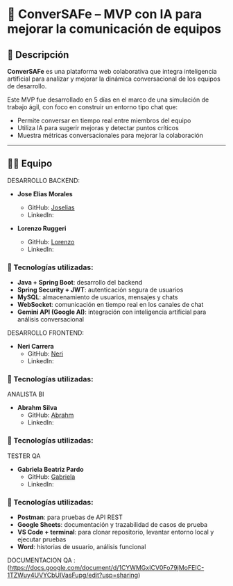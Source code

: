 # 💬 ConverSAFe – MVP con IA para mejorar la comunicación de equipos

## 🧠 Descripción

**ConverSAFe** es una plataforma web colaborativa que integra inteligencia artificial para analizar y mejorar la dinámica conversacional de los equipos de desarrollo.

Este MVP fue desarrollado en 5 días en el marco de una simulación de trabajo ágil, con foco en construir un entorno tipo chat que:
- Permite conversar en tiempo real entre miembros del equipo
- Utiliza IA para sugerir mejoras y detectar puntos críticos
- Muestra métricas conversacionales para mejorar la colaboración

---

## 🐱‍👤 Equipo

DESARROLLO BACKEND:
 - **Jose Elias Morales**
      - GitHub: [Joselias](https://github.com/JoseEliasMorales)
      - LinkedIn: []()


 - **Lorenzo Ruggeri**
      - GitHub: [Lorenzo](https://github.com/lorenzoR22)
      - LinkedIn: [](https://www.linkedin.com/in/lorenzo22/)
  
 ### 🔧 Tecnologías utilizadas:

- **Java + Spring Boot**: desarrollo del backend
- **Spring Security + JWT**: autenticación segura de usuarios
- **MySQL**: almacenamiento de usuarios, mensajes y chats
- **WebSocket**: comunicación en tiempo real en los canales de chat
- **Gemini API (Google AI)**: integración con inteligencia artificial para análisis conversacional

DESARROLLO FRONTEND:
 - **Neri Carrera**
      - GitHub: [Neri](https://github.com/nericarrera)
      - LinkedIn: [](https://www.linkedin.com/in/nericarrera/)

 ### 🔧 Tecnologías utilizadas:


ANALISTA BI
 - **Abrahm Silva**
      - GitHub: [Abrahm](https://github.com/urobukis)
      - LinkedIn: []()

### 🔧 Tecnologías utilizadas:


TESTER QA
 - **Gabriela Beatriz Pardo**
      - GitHub: [Gabriela](https://github.com/GBPardoGabrielaBeatriz)
      - LinkedIn: [](https://www.linkedin.com/in/gabriela-beatriz-pardo/)


 ### 🔧 Tecnologías utilizadas:

- **Postman**: para pruebas de API REST
- **Google Sheets**: documentación y trazabilidad de casos de prueba
- **VS Code + terminal**: para clonar repositorio, levantar entorno local y ejecutar pruebas
- **Word**: historias de usuario, análisis funcional


DOCUMENTACION QA : (https://docs.google.com/document/d/1CYWMGxICV0Fo79jMoFEIC-1TZWuy4UVYCbUIVasFupg/edit?usp=sharing)



